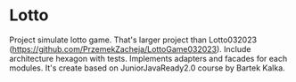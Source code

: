 # Lotto

Project simulate lotto game. That's larger project than Lotto032023 (https://github.com/PrzemekZacheja/LottoGame032023).
Include architecture hexagon with tests. Implements
adapters and facades for each modules.
It's create based on JuniorJavaReady2.0 course by Bartek Kalka.
